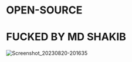 # OPEN-SOURCE
# FUCKED BY MD SHAKIB
![Screenshot_20230820-201635](https://github.com/SHAKIB-71/OPEN-SOURCE/assets/131977613/2495d5b1-7f5c-4af2-a3ef-3f2f68e3934b)
